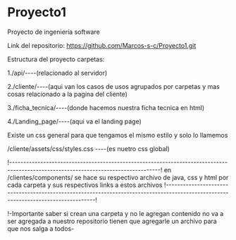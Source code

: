 # Proyecto1

Proyecto de ingeniería software

Link del repositorio: https://github.com/Marcos-s-c/Proyecto1.git

Estructura del proyecto carpetas:

1./api/----(relacionado al servidor)

2./cliente/----(aqui van los casos de usos agrupados por carpetas y mas cosas relacionado a la pagina del cliente)

3./ficha_tecnica/----(donde hacemos nuestra ficha tecnica en html)

4./Landing_page/----(aqui va el landing page)

Existe un css general para que tengamos el mismo estilo y solo lo llamemos

/cliente/assets/css/styles.css ----(es nuetro css global)

!-----------------------------------------------------------------------------------------------------------------------------------!
en /clientes/components/ se hace su respectivo archivo de java, css y html por cada carpeta y sus respectivos links a estos archivos
!-----------------------------------------------------------------------------------------------------------------------------------!


!-Importante saber si crean una carpeta y no le agregan contenido no va a ser agregada a nuestro repositorio tienen que agregarle un archivo para que nos salga a todos-
